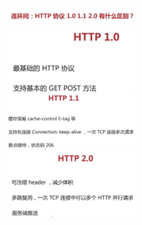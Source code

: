 <img src="../image/image-20220714110847437.png" alt="image-20220714110847437" style="zoom:25%;" />

<img src="../image/image-20220714111003871.png" alt="image-20220714111003871" style="zoom:25%;" />

<img src="../image/image-20220714111153630.png" alt="image-20220714111153630" style="zoom:25%;" />

<img src="../image/image-20220714111525195.png" alt="image-20220714111525195" style="zoom:25%;" />